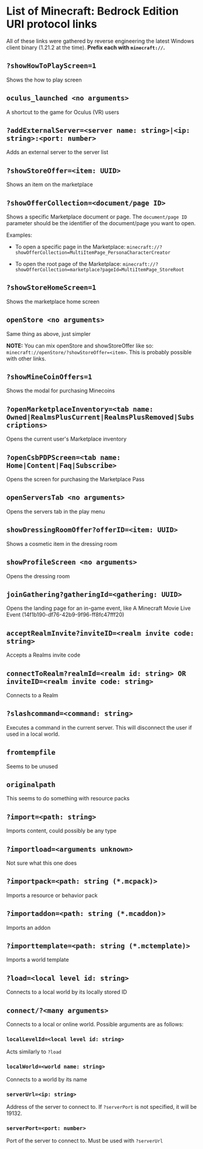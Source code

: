 # List of Minecraft: Bedrock Edition URI protocol links

All of these links were gathered by reverse engineering the latest Windows client binary (1.21.2 at the time). **Prefix each with `minecraft://`.**

## `?showHowToPlayScreen=1`

Shows the how to play screen

## `oculus_launched <no arguments>`

A shortcut to the game for Oculus (VR) users

## `?addExternalServer=<server name: string>|<ip: string>:<port: number>`

Adds an external server to the server list

## `?showStoreOffer=<item: UUID>`

Shows an item on the marketplace

## `?showOfferCollection=<document/page ID>`

Shows a specific Marketplace document or page. The `document/page ID` parameter should be the identifier of the document/page you want to open.

Examples:

- To open a specific page in the Marketplace: `minecraft://?showOfferCollection=MultiItemPage_PersonaCharacterCreator`

- To open the root page of the Marketplace: `minecraft://?showOfferCollection=marketplace?pageId=MultiItemPage_StoreRoot`

## `?showStoreHomeScreen=1`

Shows the marketplace home screen

## `openStore <no arguments>`

Same thing as above, just simpler

**NOTE:** You can mix openStore and showStoreOffer like so: `minecraft://openStore/?showStoreOffer=<item>`. This is probably possible with other links.

## `?showMineCoinOffers=1`

Shows the modal for purchasing Minecoins

## `?openMarketplaceInventory=<tab name: Owned|RealmsPlusCurrent|RealmsPlusRemoved|Subscriptions>`

Opens the current user's Marketplace inventory

## `?openCsbPDPScreen=<tab name: Home|Content|Faq|Subscribe>`

Opens the screen for purchasing the Marketplace Pass

## `openServersTab <no arguments>`

Opens the servers tab in the play menu

## `showDressingRoomOffer?offerID=<item: UUID>`

Shows a cosmetic item in the dressing room

## `showProfileScreen <no arguments>`

Opens the dressing room

## `joinGathering?gatheringId=<gathering: UUID>`

Opens the landing page for an in-game event, like A Minecraft Movie Live Event (14f1b190-df76-42b9-9f96-ff8fc47fff20)

## `acceptRealmInvite?inviteID=<realm invite code: string>`

Accepts a Realms invite code

## `connectToRealm?realmId=<realm id: string> OR inviteID=<realm invite code: string>`

Connects to a Realm

## `?slashcommand=<command: string>`

Executes a command in the current server. This will disconnect the user if used in a local world.

## `fromtempfile`

Seems to be unused

## `originalpath`

This seems to do something with resource packs

## `?import=<path: string>`

Imports content, could possibly be any type

## `?importload=<arguments unknown>`

Not sure what this one does

## `?importpack=<path: string (*.mcpack)>`

Imports a resource or behavior pack

## `?importaddon=<path: string (*.mcaddon)>`

Imports an addon

## `?importtemplate=<path: string (*.mctemplate)>`

Imports a world template

## `?load=<local level id: string>`

Connects to a local world by its locally stored ID

## `connect/?<many arguments>`

Connects to a local or online world. Possible arguments are as follows:

### `localLevelId=<local level id: string>`

Acts similarly to `?load`

### `localWorld=<world name: string>`

Connects to a world by its name

### `serverUrl=<ip: string>`

Address of the server to connect to. If `?serverPort` is not specified, it will be 19132.

### `serverPort=<port: number>`

Port of the server to connect to. Must be used with `?serverUrl`
